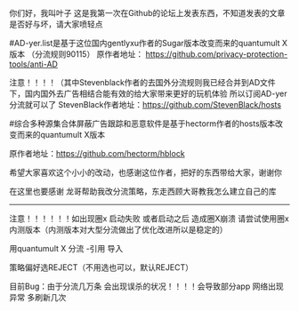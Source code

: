 你们好，我叫叶子 这是我第一次在Github的论坛上发表东西，不知道发表的文章是否好与坏，请大家喷轻点 

#AD-yer.list是基于这位国内gentlyxu作者的Sugar版本改变而来的quantumult X版本 （分流规则90115）
原作者地址：
https://github.com/privacy-protection-tools/anti-AD

注意！！！！（其中Stevenblack作者的去国外分流规则我已经合并到AD文件下，国内国外去广告相结合能有效的给大家带来更好的玩机体验 
 所以订阅AD-yer分流就可以了
StevenBlack作者地址：https://github.com/StevenBlack/hosts

#综合多种源集合体屏蔽广告跟踪和恶意软件是基于hectorm作者的hosts版本改变而来的quantumult X版本


原作者地址：https://github.com/hectorm/hblock


希望大家喜欢这个小小的改动，也感谢这位作者，把好的东西带给大家，谢谢你

在这里也要感谢
龙哥帮助我改分流策略，东走西顾大哥教我怎么建立自己的库

---------------------------------------------------
注意！！！！！！如出现圈x 启动失败 或者启动之后 造成圈X崩溃  请尝试使用圈x 内测版本（内测版本对大型分流做出了优化改进所以是稳定的）

用quantumult X  分流 -引用 导入 

策略偏好选REJECT（不用选也可以，默认REJECT）

目前Bug：由于分流几万条 会出现误杀的状况！！！！会导致部分app 网络出现异常 多刷新几次
